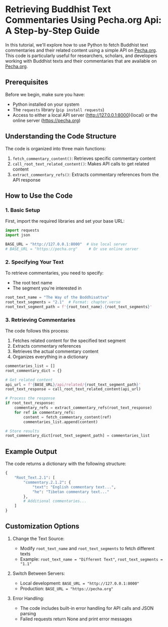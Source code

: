 # Retrieving Buddhist Text Commentaries Using Pecha.org Api: A Step-by-Step Guide

In this tutorial, we'll explore how to use Python to fetch Buddhist text commentaries and their related content using a simple API on [Pecha.org](https://pecha.org/texts). This code is particularly useful for researchers, scholars, and developers working with Buddhist texts and their commentaries that are available on [Pecha.org](https://pecha.org/texts).

## Prerequisites

Before we begin, make sure you have:
- Python installed on your system
- The `requests` library (`pip install requests`)
- Access to either a local API server (http://127.0.0.1:8000){local} or the online server (https://pecha.org)

## Understanding the Code Structure

The code is organized into three main functions:

1. `fetch_commentary_content()`: Retrieves specific commentary content
2. `call_root_text_related_content()`: Makes API calls to get related content
3. `extract_commentary_refs()`: Extracts commentary references from the API response

## How to Use the Code

### 1. Basic Setup

First, import the required libraries and set your base URL:

```python
import requests
import json

BASE_URL = "http://127.0.0.1:8000"  # Use local server
# BASE_URL = "https://pecha.org"     # Or use online server
```

### 2. Specifying Your Text

To retrieve commentaries, you need to specify:
- The root text name
- The segment you're interested in

```python
root_text_name = "The Way of the Boddhisattva"
root_text_segments = "2.1"  # Format: chapter.verse
root_text_segment_path = f'{root_text_name}.{root_text_segments}'
```

### 3. Retrieving Commentaries

The code follows this process:
1. Fetches related content for the specified text segment
2. Extracts commentary references
3. Retrieves the actual commentary content
4. Organizes everything in a dictionary

```python
commentaries_list = []
root_commentary_dict = {}

# Get related content
api_url = f'{BASE_URL}/api/related/{root_text_segment_path}'
root_text_response = call_root_text_related_content(api_url)

# Process the response
if root_text_response:
    commentary_refs = extract_commentary_refs(root_text_response)
    for ref in commentary_refs:
        content = fetch_commentary_content(ref)
        commentaries_list.append(content)

# Store results
root_commentary_dict[root_text_segment_path] = commentaries_list
```

## Example Output

The code returns a dictionary with the following structure:
```python
{
    "Root_Text.2.1": [
        "commentary.2.1.2": {
            "text": "English commentary text...",
            "he": "Tibetan commentary text..."
        },
        # Additional commentaries...
    ]
}
```

## Customization Options

1. Change the Text Source:
   - Modify `root_text_name` and `root_text_segments` to fetch different texts
   - Example: `root_text_name = "Different Text"`, `root_text_segments = "1.1"`

2. Switch Between Servers:
   - Local development: `BASE_URL = "http://127.0.0.1:8000"`
   - Production: `BASE_URL = "https://pecha.org"`

3. Error Handling:
   - The code includes built-in error handling for API calls and JSON parsing
   - Failed requests return None and print error messages
